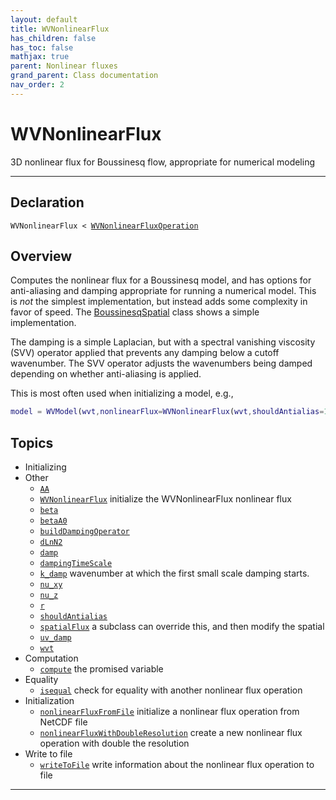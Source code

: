 ```yaml
---
layout: default
title: WVNonlinearFlux
has_children: false
has_toc: false
mathjax: true
parent: Nonlinear fluxes
grand_parent: Class documentation
nav_order: 2
---
```


#  WVNonlinearFlux

3D nonlinear flux for Boussinesq flow, appropriate for numerical modeling


---

## Declaration

<div class="language-matlab highlighter-rouge"><div class="highlight"><pre class="highlight"><code>WVNonlinearFlux < <a href="/classes/wvnonlinearfluxoperation/" title="WVNonlinearFluxOperation">WVNonlinearFluxOperation</a></code></pre></div></div>

## Overview
 
  Computes the nonlinear flux for a Boussinesq model, and has options
  for anti-aliasing and damping appropriate for running a numerical
  model. This is *not* the simplest implementation, but instead adds
  some complexity in favor of speed. The [BoussinesqSpatial](/classes/boussinesqspatial/) class
  shows a simple implementation.
 
  The damping is a simple Laplacian, but with a spectral vanishing
  viscosity (SVV) operator applied that prevents any damping below a
  cutoff wavenumber. The SVV operator adjusts the wavenumbers being
  damped depending on whether anti-aliasing is applied.
 
  This is most often used when initializing a model, e.g.,
 
  ```matlab
  model = WVModel(wvt,nonlinearFlux=WVNonlinearFlux(wvt,shouldAntialias=1,uv_damp=wvt.uMax));
  ```
 
    


## Topics
+ Initializing
+ Other
  + [`AA`](/classes/nonlinear-fluxes/wvnonlinearflux/aa.html) 
  + [`WVNonlinearFlux`](/classes/nonlinear-fluxes/wvnonlinearflux/wvnonlinearflux.html) initialize the WVNonlinearFlux nonlinear flux
  + [`beta`](/classes/nonlinear-fluxes/wvnonlinearflux/beta.html) 
  + [`betaA0`](/classes/nonlinear-fluxes/wvnonlinearflux/betaa0.html) 
  + [`buildDampingOperator`](/classes/nonlinear-fluxes/wvnonlinearflux/builddampingoperator.html) 
  + [`dLnN2`](/classes/nonlinear-fluxes/wvnonlinearflux/dlnn2.html) 
  + [`damp`](/classes/nonlinear-fluxes/wvnonlinearflux/damp.html) 
  + [`dampingTimeScale`](/classes/nonlinear-fluxes/wvnonlinearflux/dampingtimescale.html) 
  + [`k_damp`](/classes/nonlinear-fluxes/wvnonlinearflux/k_damp.html) wavenumber at which the first small scale damping starts.
  + [`nu_xy`](/classes/nonlinear-fluxes/wvnonlinearflux/nu_xy.html) 
  + [`nu_z`](/classes/nonlinear-fluxes/wvnonlinearflux/nu_z.html) 
  + [`r`](/classes/nonlinear-fluxes/wvnonlinearflux/r.html) 
  + [`shouldAntialias`](/classes/nonlinear-fluxes/wvnonlinearflux/shouldantialias.html) 
  + [`spatialFlux`](/classes/nonlinear-fluxes/wvnonlinearflux/spatialflux.html) a subclass can override this, and then modify the spatial
  + [`uv_damp`](/classes/nonlinear-fluxes/wvnonlinearflux/uv_damp.html) 
  + [`wvt`](/classes/nonlinear-fluxes/wvnonlinearflux/wvt.html) 
+ Computation
  + [`compute`](/classes/nonlinear-fluxes/wvnonlinearflux/compute.html) the promised variable
+ Equality
  + [`isequal`](/classes/nonlinear-fluxes/wvnonlinearflux/isequal.html) check for equality with another nonlinear flux operation
+ Initialization
  + [`nonlinearFluxFromFile`](/classes/nonlinear-fluxes/wvnonlinearflux/nonlinearfluxfromfile.html) initialize a nonlinear flux operation from NetCDF file
  + [`nonlinearFluxWithDoubleResolution`](/classes/nonlinear-fluxes/wvnonlinearflux/nonlinearfluxwithdoubleresolution.html) create a new nonlinear flux operation with double the resolution
+ Write to file
  + [`writeToFile`](/classes/nonlinear-fluxes/wvnonlinearflux/writetofile.html) write information about the nonlinear flux operation to file


---